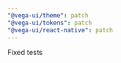 ```yaml
---
"@vega-ui/theme": patch
"@vega-ui/tokens": patch
"@vega-ui/react-native": patch
---
```


Fixed tests
